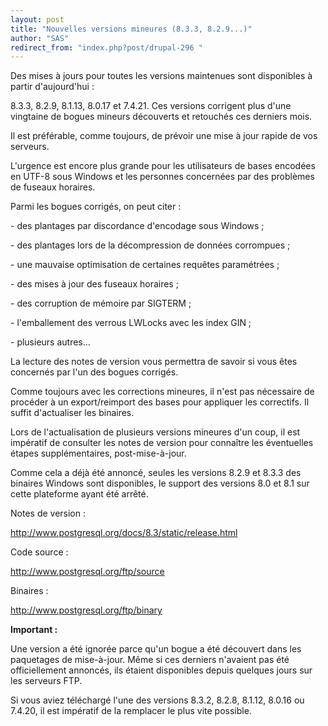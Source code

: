 ```yaml
---
layout: post
title: "Nouvelles versions mineures (8.3.3, 8.2.9...)"
author: "SAS"
redirect_from: "index.php?post/drupal-296 "
---
```




<p>

Des mises à jours pour toutes les versions maintenues sont disponibles à partir d'aujourd'hui&nbsp;:

8.3.3, 8.2.9, 8.1.13, 8.0.17 et 7.4.21. Ces versions corrigent plus d'une vingtaine de bogues mineurs découverts et retouchés ces derniers mois.

</p>

<p>

Il est préférable, comme toujours, de prévoir une mise à jour rapide de vos serveurs.

L'urgence est encore plus grande pour les utilisateurs de bases encodées en UTF-8 sous Windows et les personnes concernées par des problèmes de fuseaux horaires.

</p>

<p>

Parmi les bogues corrigés, on peut citer&nbsp;:

</p>

<ulist>

<item>- des plantages par discordance d'encodage sous Windows&nbsp;;</item>

<item>- des plantages lors de la décompression de données corrompues&nbsp;;</item>

<item>- une mauvaise optimisation de certaines requêtes paramétrées&nbsp;;</item>

<item>- des mises à jour des fuseaux horaires&nbsp;;</item>

<item>- des corruption de mémoire par SIGTERM&nbsp;;</item>

<item>- l'emballement des verrous LWLocks avec les index GIN&nbsp;;</item>

<item>- plusieurs autres...</item>

</ulist>

<p>

La lecture des notes de version vous permettra de savoir si vous êtes concernés par l'un des bogues corrigés.</p>

<p>

Comme toujours avec les corrections mineures, il n'est pas nécessaire de procéder à un export/reimport des bases pour appliquer les correctifs. Il suffit d'actualiser les binaires.

</p>

<p>

Lors de l'actualisation de plusieurs versions mineures d'un coup, il est impératif de consulter les notes de version pour connaître les éventuelles étapes supplémentaires, post-mise-à-jour.

</p>

<p>

Comme cela a déjà été annoncé, seules les versions 8.2.9 et 8.3.3 des binaires Windows sont disponibles, le support des versions 8.0 et 8.1 sur cette plateforme ayant été arrêté.

</p>

<p>

Notes de version&nbsp;:

<a href="http://www.postgresql.org/docs/8.3/static/release.html">http://www.postgresql.org/docs/8.3/static/release.html</a>

</p>

<p>

Code source&nbsp;:

<a href="http://www.postgresql.org/ftp/source">http://www.postgresql.org/ftp/source</a>

</p>

<p>

Binaires&nbsp;:

<a href="http://www.postgresql.org/ftp/binary">http://www.postgresql.org/ftp/binary</a>

</p>

<p>

<strong>Important :</strong>

Une version a été ignorée parce qu'un bogue a été découvert dans les paquetages de mise-à-jour. Même si ces derniers n'avaient pas été officiellement annoncés, ils étaient disponibles depuis quelques jours sur les serveurs FTP.

Si vous aviez téléchargé l'une des versions 8.3.2, 8.2.8, 8.1.12, 8.0.16 ou 7.4.20, il est impératif de la remplacer le plus vite possible.

</p>